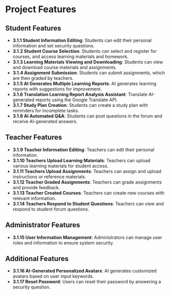# Project Features

## Student Features
- **3.1.1 Student Information Editing**: Students can edit their personal information and set security questions.
- **3.1.2 Student Course Selection**: Students can select and register for courses, and access learning materials and homework.
- **3.1.3 Learning Materials Viewing and Downloading**: Students can view and download course materials and assignments.
- **3.1.4 Assignment Submission**: Students can submit assignments, which are then graded by teachers.
- **3.1.5 AI Generates Multiple Learning Reports**: AI generates learning reports with suggestions for improvement.
- **3.1.6 Translation Learning Report Analysis Assistant**: Translate AI-generated reports using the Google Translate API.
- **3.1.7 Study Plan Creation**: Students can create a study plan with reminders for incomplete tasks.
- **3.1.8 AI Automated Q&A**: Students can post questions in the forum and receive AI-generated answers.

## Teacher Features
- **3.1.9 Teacher Information Editing**: Teachers can edit their personal information.
- **3.1.10 Teachers Upload Learning Materials**: Teachers can upload various learning materials for student access.
- **3.1.11 Teachers Upload Assignments**: Teachers can assign and upload instructions or reference materials.
- **3.1.12 Teacher Graded Assignments**: Teachers can grade assignments and provide feedback.
- **3.1.13 Teacher Created Courses**: Teachers can create new courses with relevant information.
- **3.1.14 Teachers Respond to Student Questions**: Teachers can view and respond to student forum questions.

## Administrator Features
- **3.1.15 User Information Management**: Administrators can manage user roles and information to ensure system security.

## Additional Features
- **3.1.16 AI-Generated Personalized Avatars**: AI generates customized avatars based on user input keywords.
- **3.1.17 Reset Password**: Users can reset their password by answering a security question.